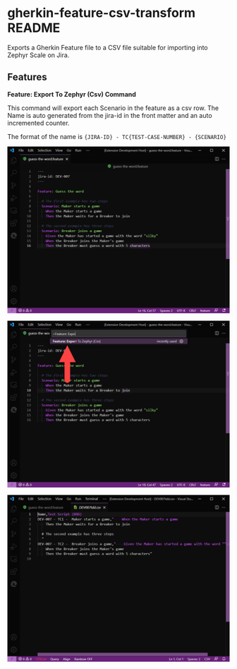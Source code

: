 # gherkin-feature-csv-transform README

Exports a Gherkin Feature file to a CSV file suitable for importing into Zephyr Scale on Jira.

## Features


**Feature: Export To Zephyr (Csv) Command**

This command will export each Scenario in the feature as a csv row. The Name is auto generated from the jira-id in the front matter and an auto incremented counter.

The format of the name is `{JIRA-ID} - TC{TEST-CASE-NUMBER} - {SCENARIO}`

![](images/2021-08-27-14-39-01.png)

![](images/2021-08-27-14-39-05.png)

![](images/2021-08-27-14-39-09.png)